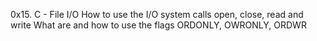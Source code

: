 0x15. C - File I/O
How to use the I/O system calls open, close, read and write
What are and how to use the flags ORDONLY, OWRONLY, ORDWR

